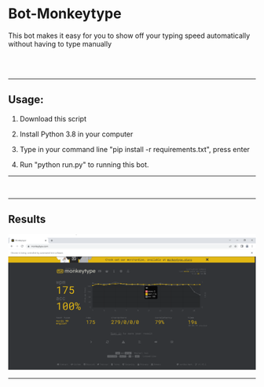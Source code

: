 # Bot-Monkeytype
This bot makes it easy for you to show off your typing speed automatically without having to type manually

<br><br>
<hr>
<h2>Usage:</h2>

  1.  Download this script

  2.  Install Python 3.8 in your computer

  3.  Type in your command line "pip install -r requirements.txt", press enter

  4.  Run "python run.py" to running this bot.

<hr>
<br>
<hr>
<h2>Results</h2>

<center>
  <img src="/result/bot monkeytype.png">
</center>

<hr>
